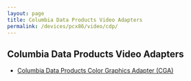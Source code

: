 ```yaml
---
layout: page
title: Columbia Data Products Video Adapters
permalink: /devices/pcx86/video/cdp/
---
```


Columbia Data Products Video Adapters
---

* [Columbia Data Products Color Graphics Adapter (CGA)](cga/)
